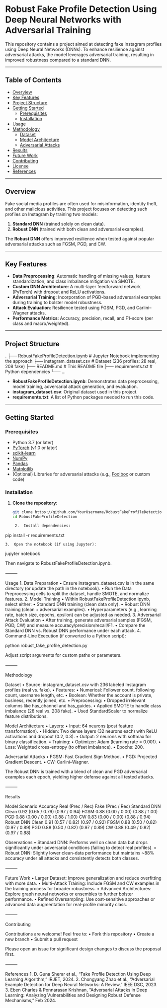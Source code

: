 # Robust Fake Profile Detection Using Deep Neural Networks with Adversarial Training

This repository contains a project aimed at detecting fake Instagram profiles using Deep Neural Networks (DNNs). To enhance resilience against adversarial attacks, the model leverages adversarial training, resulting in improved robustness compared to a standard DNN.

---

## Table of Contents
- [Overview](#overview)
- [Key Features](#key-features)
- [Project Structure](#project-structure)
- [Getting Started](#getting-started)
  - [Prerequisites](#prerequisites)
  - [Installation](#installation)
- [Usage](#usage)
- [Methodology](#methodology)
  - [Dataset](#dataset)
  - [Model Architecture](#model-architecture)
  - [Adversarial Attacks](#adversarial-attacks)
- [Results](#results)
- [Future Work](#future-work)
- [Contributing](#contributing)
- [License](#license)
- [References](#references)

---

## Overview
Fake social media profiles are often used for misinformation, identity theft, and other malicious activities. This project focuses on detecting such profiles on Instagram by training two models:

1. **Standard DNN** (trained solely on clean data).  
2. **Robust DNN** (trained with both clean and adversarial examples).

The **Robust DNN** offers improved resilience when tested against popular adversarial attacks such as FGSM, PGD, and CW.

---

## Key Features
- **Data Preprocessing**: Automatic handling of missing values, feature standardization, and class imbalance mitigation via SMOTE.  
- **Custom DNN Architecture**: A multi-layer feedforward network (PyTorch) with dropout and ReLU activations.  
- **Adversarial Training**: Incorporation of PGD-based adversarial examples during training to bolster model robustness.  
- **Attack Evaluation**: Resilience tested using FGSM, PGD, and Carlini–Wagner attacks.  
- **Performance Metrics**: Accuracy, precision, recall, and F1-score (per class and macro/weighted).

---

## Project Structure

.
├── RobustFakeProfileDetection.ipynb   # Jupyter Notebook implementing the approach
├── instagram_dataset.csv              # Dataset (236 profiles: 28 real, 208 fake)
├── README.md                          # This README file
├── requirements.txt                   # Python dependencies
└── …

- **RobustFakeProfileDetection.ipynb**: Demonstrates data preprocessing, model training, adversarial attack generation, and evaluation.  
- **instagram_dataset.csv**: Original dataset used in this project.  
- **requirements.txt**: A list of Python packages needed to run this code.

---

## Getting Started

### Prerequisites
- Python 3.7 (or later)
- [PyTorch](https://pytorch.org/) (v1.0 or later)
- [scikit-learn](https://scikit-learn.org/stable/)
- [NumPy](https://numpy.org/)
- [Pandas](https://pandas.pydata.org/)
- [Matplotlib](https://matplotlib.org/)
- (Optional) Libraries for adversarial attacks (e.g., [Foolbox](https://github.com/bethgelab/foolbox) or custom code)

### Installation

1. **Clone the repository**:
   ```bash
   git clone https://github.com/YourUsername/RobustFakeProfileDetection.git
   cd RobustFakeProfileDetection

	2.	Install dependencies:

pip install -r requirements.txt


	3.	Open the notebook (if using Jupyter):

jupyter notebook

Then navigate to RobustFakeProfileDetection.ipynb.

⸻

Usage
	1.	Data Preparation
	•	Ensure instagram_dataset.csv is in the same directory (or update the path in the notebook).
	•	Run the Data Preprocessing cells to split the dataset, handle SMOTE, and normalize features.
	2.	Model Training
	•	Within RobustFakeProfileDetection.ipynb, select either:
	•	Standard DNN training (clean data only).
	•	Robust DNN training (clean + adversarial examples).
	•	Hyperparameters (e.g., learning rate, batch size, epochs, epsilon) can be adjusted as needed.
	3.	Adversarial Attack Evaluation
	•	After training, generate adversarial samples (FGSM, PGD, CW) and measure accuracy/precision/recall/F1.
	•	Compare the Standard DNN vs. Robust DNN performance under each attack.
	4.	Command-Line Execution (if converted to a Python script):

python robust_fake_profile_detection.py

Adjust script arguments for custom paths or parameters.

⸻

Methodology

Dataset
	•	Source: instagram_dataset.csv with 236 labeled Instagram profiles (real vs. fake).
	•	Features:
	•	Numerical: Follower count, following count, username length, etc.
	•	Boolean: Whether the account is private, business, recently joined, etc.
	•	Preprocessing:
	•	Dropped irrelevant columns like has_channel and has_guides.
	•	Applied SMOTE to handle class imbalance (28 real vs. 208 fake).
	•	Used StandardScaler to normalize feature distributions.

Model Architecture
	•	Layers:
	•	Input: 64 neurons (post feature transformation).
	•	Hidden: Two dense layers (32 neurons each) with ReLU activations and dropout (0.2, 0.3).
	•	Output: 2 neurons with softmax for binary classification.
	•	Training:
	•	Optimizer: Adam (learning rate = 0.001).
	•	Loss: Weighted cross-entropy (to offset imbalance).
	•	Epochs: 200.

Adversarial Attacks
	•	FGSM: Fast Gradient Sign Method.
	•	PGD: Projected Gradient Descent.
	•	CW: Carlini–Wagner.

The Robust DNN is trained with a blend of clean and PGD adversarial examples each epoch, yielding higher defense against all tested attacks.

⸻

Results

Model	Scenario	Accuracy	Real (Prec / Rec)	Fake (Prec / Rec)
Standard DNN	Clean	0.92	(0.65 / 0.79)	(0.97 / 0.94)
	FGSM	0.88	(0.00 / 0.00)	(0.88 / 1.00)
	PGD	0.88	(0.00 / 0.00)	(0.88 / 1.00)
	CW	0.83	(0.00 / 0.00)	(0.88 / 0.94)
Robust DNN	Clean	0.91	(0.57 / 0.82)	(0.97 / 0.92)
	FGSM	0.88	(0.50 / 0.82)	(0.97 / 0.89)
	PGD	0.88	(0.50 / 0.82)	(0.97 / 0.89)
	CW	0.88	(0.49 / 0.82)	(0.97 / 0.88)

Observations
	•	Standard DNN: Performs well on clean data but drops significantly under adversarial conditions (failing to detect real profiles).
	•	Robust DNN: Slightly lower clean-data performance but maintains ~88% accuracy under all attacks and consistently detects both classes.

⸻

Future Work
	•	Larger Dataset: Improve generalization and reduce overfitting with more data.
	•	Multi-Attack Training: Include FGSM and CW examples in the training process for broader robustness.
	•	Advanced Architectures: Explore graph neural networks or ensembles to further bolster performance.
	•	Refined Oversampling: Use cost-sensitive approaches or advanced data augmentation for real-profile minority class.

⸻

Contributing

Contributions are welcome! Feel free to:
	•	Fork this repository
	•	Create a new branch
	•	Submit a pull request

Please open an issue for significant design changes to discuss the proposal first.

⸻

References
	1.	D. Guna Sherar et al., “Fake Profile Detection Using Deep Learning Algorithm,” IRJET, 2024.
	2.	Chongyang Zhao et al., “Adversarial Example Detection for Deep Neural Networks: A Review,” IEEE DSC, 2023.
	3.	Eben Charles & Ponnarasan Krishnan, “Adversarial Attacks in Deep Learning: Analyzing Vulnerabilities and Designing Robust Defense Mechanisms,” Feb 2024.

